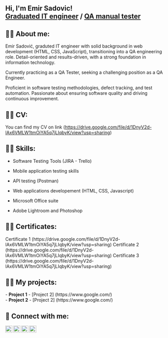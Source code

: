 <h2> Hi, I'm Emir Sadovic! <br/>
<a href="https://github.com/esadovic"> Graduated IT engineer</a> / <a href="https://www.linkedin.com/in/emir-sadović">QA manual tester</a></h2>

<h2>👨‍💻 About me:</h2>

Emir Sadović, graduted IT engineer with solid background in web development (HTML, CSS, JavaScript), transitioning into a QA engineering role. Detail-oriented and results-driven, with a strong foundation in information technology. 

Currently practicing as a QA Tester, seeking a challenging position as a QA Engineer. 

Proficient in software testing methodologies, defect tracking, and test automation. Passionate about ensuring software quality and driving continuous improvement.

<h2>👨‍💻 CV:</h2>

You can find my CV on link (https://drive.google.com/file/d/1DnyV2d-lAx6VMLW1tmOiYA5q7jLIqbyK/view?usp=sharing)

<h2>👨‍💻 Skills:</h2>

- Software Testing Tools (JIRA - Trello)
  
-	Mobile application testing skills
  
- API testing (Postman)
  
- Web applications developement (HTML, CSS, Javascript)

- Microsoft Office suite

- Adobe Lightroom and Photoshop

<h2>👨‍💻 Certificates:</h2>
Certificate 1 (https://drive.google.com/file/d/1DnyV2d-lAx6VMLW1tmOiYA5q7jLIqbyK/view?usp=sharing)
Certificate 2 (https://drive.google.com/file/d/1DnyV2d-lAx6VMLW1tmOiYA5q7jLIqbyK/view?usp=sharing)
Certificate 3 (https://drive.google.com/file/d/1DnyV2d-lAx6VMLW1tmOiYA5q7jLIqbyK/view?usp=sharing)

<h2>👨‍💻 My projects:</h2>
- <b>Project 1</b>
  - [Project 2] (https://www.google.com/)
  <br>
- <b>Project 2</b>
  - [Project 2] (https://www.google.com/)

<h2> 🤳 Connect with me:</h2>

[<img align="left" alt="JoshMadakor | YouTube" width="22px" src="https://cdn.jsdelivr.net/npm/simple-icons@v3/icons/youtube.svg" />][youtube]
[<img align="left" alt="JoshMadakor | Twitter" width="22px" src="https://cdn.jsdelivr.net/npm/simple-icons@v3/icons/twitter.svg" />][twitter]
[<img align="left" alt="JoshMadakor | LinkedIn" width="22px" src="https://cdn.jsdelivr.net/npm/simple-icons@v3/icons/linkedin.svg" />][linkedin]
[<img align="left" alt="JoshMadakor | Instagram" width="22px" src="https://cdn.jsdelivr.net/npm/simple-icons@v3/icons/instagram.svg" />][instagram]

[twitter]: https://www.google.com/
[youtube]: https://www.google.com/
[instagram]: https://www.google.com/
[linkedin]: https://www.google.com/

